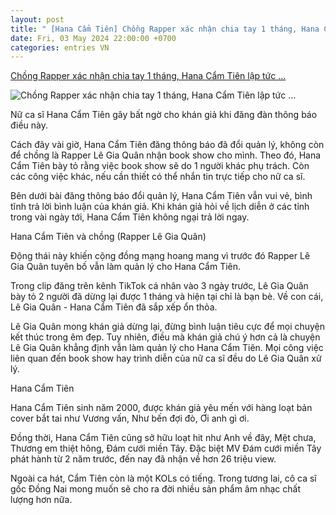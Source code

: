 ```yaml
---
layout: post
title: " [Hana Cẩm Tiên] Chồng Rapper xác nhận chia tay 1 tháng, Hana Cẩm Tiên lập tức ..."
date: Fri, 03 May 2024 22:00:00 +0700
categories: entries VN
---
```

[Chồng Rapper xác nhận chia tay 1 tháng, Hana Cẩm Tiên lập tức ...](https://afamily.vn/chong-rapper-xac-nhan-chia-tay-1-thang-hana-cam-tien-lap-tuc-thong-bao-nong-20240503212927056.chn)

![Chồng Rapper xác nhận chia tay 1 tháng, Hana Cẩm Tiên lập tức ...](https://afamilycdn.com/zoom/600_315/150157425591193600/2024/5/3/43132201629245149577148579016931402427211544n-1714746424449976286532-0-0-804-1536-crop-1714746460676935892968.jpg)

Nữ ca sĩ Hana Cẩm Tiên gây bất ngờ cho khán giả khi đăng đàn thông báo điều này.

Cách đây vài giờ, Hana Cẩm Tiên đăng thông báo đã đổi quản lý, không còn để chồng là Rapper Lê Gia Quân nhận book show cho mình. Theo đó, Hana Cẩm Tiên bày tỏ rằng việc book show sẽ do 1 người khác phụ trách. Còn các công việc khác, nếu cần thiết có thể nhắn tin trực tiếp cho nữ ca sĩ.

Bên dưới bài đăng thông báo đổi quản lý, Hana Cẩm Tiên vẫn vui vẻ, bình tĩnh trả lời bình luận của khán giả. Khi khán giả hỏi về lịch diễn ở các tỉnh trong vài ngày tới, Hana Cẩm Tiên không ngại trả lời ngay.

Hana Cẩm Tiên và chồng (Rapper Lê Gia Quân)

Động thái này khiến cộng đồng mạng hoang mang vì trước đó Rapper Lê Gia Quân tuyên bố vẫn làm quản lý cho Hana Cẩm Tiên.

Trong clip đăng trên kênh TikTok cá nhân vào 3 ngày trước, Lê Gia Quân bày tỏ 2 người đã dừng lại được 1 tháng và hiện tại chỉ là bạn bè. Về con cái, Lê Gia Quân - Hana Cẩm Tiên đã sắp xếp ổn thỏa.

Lê Gia Quân mong khán giả dừng lại, đừng bình luận tiêu cực để mọi chuyện kết thúc trong êm đẹp. Tuy nhiên, điều mà khán giả chú ý hơn cả là chuyện Lê Gia Quân khẳng định vẫn làm quản lý cho Hana Cẩm Tiên. Mọi công việc liên quan đến book show hay trình diễn của nữ ca sĩ đều do Lê Gia Quân xử lý.

Hana Cẩm Tiên

Hana Cẩm Tiên sinh năm 2000, được khán giả yêu mến với hàng loạt bản cover bắt tai như Vương vấn, Như bến đợi đò, Ơi anh gì ơi.

Đồng thời, Hana Cẩm Tiên cũng sở hữu loạt hit như Anh về đây, Mệt chưa, Thương em thiệt hông, Đám cưới miền Tây. Đặc biệt MV Đám cưới miền Tây phát hành từ 2 năm trước, đến nay đã nhận về hơn 26 triệu view.

Ngoài ca hát, Cẩm Tiên còn là một KOLs có tiếng. Trong tương lai, cô ca sĩ gốc Đồng Nai mong muốn sẽ cho ra đời nhiều sản phẩm âm nhạc chất lượng hơn nữa.

